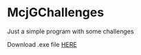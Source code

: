 # McjGChallenges
Just a simple program with some challenges

Download .exe file [HERE](https://drive.google.com/file/d/1BEHiXUoVUfkIFap8QNEiFXh8_U1bouP7/view?usp=sharing)
